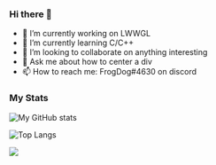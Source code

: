 ### Hi there 👋

- 🔭 I’m currently working on LWWGL
- 🌱 I’m currently learning C/C++
- 👯 I’m looking to collaborate on anything interesting
- 💬 Ask me about how to center a div
- 📫 How to reach me: FrogDog#4630 on discord

### My Stats

![My GitHub stats](https://github-readme-stats.vercel.app/api?username=FrogDog56&show_icons=true&theme=radical)

![Top Langs](https://github-readme-stats.vercel.app/api/top-langs/?username=FrogDog56&theme=radical)

![](https://visitor-badge.laobi.icu/badge?page_id=FrogDog56.FrogDog56)
